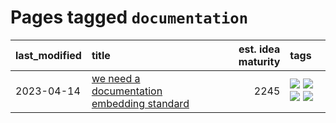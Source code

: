 # Pages tagged `documentation`

|last_modified|title|est. idea maturity|tags
|:---|:---|---:|:---|
|2023-04-14|[we need a documentation embedding standard](../doc-embed-standard.md)|2245|[![](https://img.shields.io/badge/tag-accessibility-0e5ec)](../tags/accessibility.md) [![](https://img.shields.io/badge/tag-documentation-36f98)](../tags/documentation.md) [![](https://img.shields.io/badge/tag-standard-3a9a4f)](../tags/standard.md) [![](https://img.shields.io/badge/tag-tooling-b4243e)](../tags/tooling.md)|